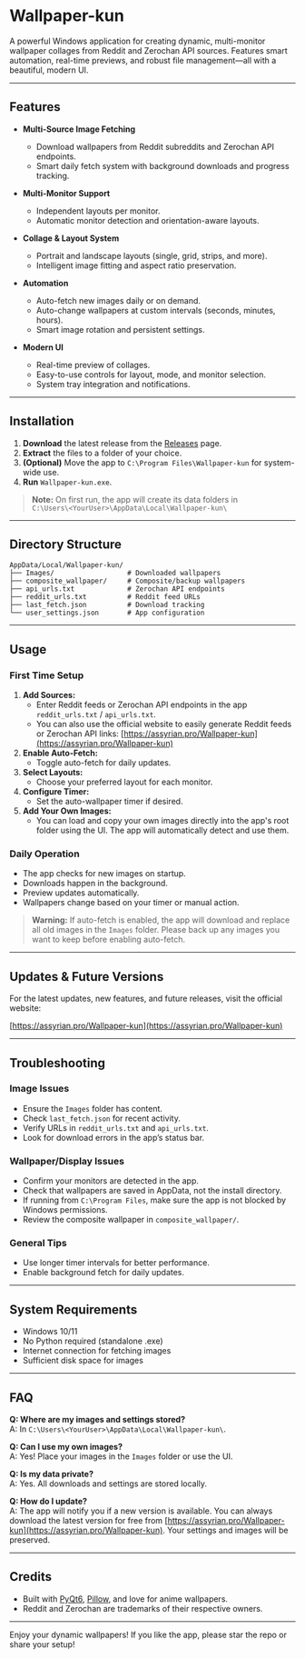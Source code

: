 # Wallpaper-kun

A powerful Windows application for creating dynamic, multi-monitor wallpaper collages from Reddit and Zerochan API sources. Features smart automation, real-time previews, and robust file management—all with a beautiful, modern UI.

---

## Features

- **Multi-Source Image Fetching**
  - Download wallpapers from Reddit subreddits and Zerochan API endpoints.
  - Smart daily fetch system with background downloads and progress tracking.

- **Multi-Monitor Support**
  - Independent layouts per monitor.
  - Automatic monitor detection and orientation-aware layouts.

- **Collage & Layout System**
  - Portrait and landscape layouts (single, grid, strips, and more).
  - Intelligent image fitting and aspect ratio preservation.

- **Automation**
  - Auto-fetch new images daily or on demand.
  - Auto-change wallpapers at custom intervals (seconds, minutes, hours).
  - Smart image rotation and persistent settings.

- **Modern UI**
  - Real-time preview of collages.
  - Easy-to-use controls for layout, mode, and monitor selection.
  - System tray integration and notifications.

---

## Installation

1. **Download** the latest release from the [Releases](https://github.com/yourusername/Wallpaper-kun/releases) page.
2. **Extract** the files to a folder of your choice.
3. **(Optional)** Move the app to `C:\Program Files\Wallpaper-kun` for system-wide use.
4. **Run** `Wallpaper-kun.exe`.

> **Note:** On first run, the app will create its data folders in  
> `C:\Users\<YourUser>\AppData\Local\Wallpaper-kun\`

---

## Directory Structure

```
AppData/Local/Wallpaper-kun/
├── Images/                  # Downloaded wallpapers
├── composite_wallpaper/     # Composite/backup wallpapers
├── api_urls.txt             # Zerochan API endpoints
├── reddit_urls.txt          # Reddit feed URLs
├── last_fetch.json          # Download tracking
└── user_settings.json       # App configuration
```

---

## Usage

### First Time Setup

1. **Add Sources:**  
   - Enter Reddit feeds or Zerochan API endpoints in the app `reddit_urls.txt` / `api_urls.txt`.
   - You can also use the official website to easily generate Reddit feeds or Zerochan API links: [https://assyrian.pro/Wallpaper-kun](https://assyrian.pro/Wallpaper-kun)
2. **Enable Auto-Fetch:**  
   - Toggle auto-fetch for daily updates.
3. **Select Layouts:**  
   - Choose your preferred layout for each monitor.
4. **Configure Timer:**  
   - Set the auto-wallpaper timer if desired.
5. **Add Your Own Images:**  
   - You can load and copy your own images directly into the app's root folder using the UI. The app will automatically detect and use them.

### Daily Operation

- The app checks for new images on startup.
- Downloads happen in the background.
- Preview updates automatically.
- Wallpapers change based on your timer or manual action.

> **Warning:**
> If auto-fetch is enabled, the app will download and replace all old images in the `Images` folder. Please back up any images you want to keep before enabling auto-fetch.

---

## Updates & Future Versions

For the latest updates, new features, and future releases, visit the official website:

[https://assyrian.pro/Wallpaper-kun](https://assyrian.pro/Wallpaper-kun)

---

## Troubleshooting

### Image Issues

- Ensure the `Images` folder has content.
- Check `last_fetch.json` for recent activity.
- Verify URLs in `reddit_urls.txt` and `api_urls.txt`.
- Look for download errors in the app’s status bar.

### Wallpaper/Display Issues

- Confirm your monitors are detected in the app.
- Check that wallpapers are saved in AppData, not the install directory.
- If running from `C:\Program Files`, make sure the app is not blocked by Windows permissions.
- Review the composite wallpaper in `composite_wallpaper/`.

### General Tips

- Use longer timer intervals for better performance.
- Enable background fetch for daily updates.


---

## System Requirements

- Windows 10/11
- No Python required (standalone .exe)
- Internet connection for fetching images
- Sufficient disk space for images

---

## FAQ

**Q: Where are my images and settings stored?**  
A: In `C:\Users\<YourUser>\AppData\Local\Wallpaper-kun\`.

**Q: Can I use my own images?**  
A: Yes! Place your images in the `Images` folder or use the UI.

**Q: Is my data private?**  
A: Yes. All downloads and settings are stored locally.

**Q: How do I update?**  
A: The app will notify you if a new version is available. You can always download the latest version for free from [https://assyrian.pro/Wallpaper-kun](https://assyrian.pro/Wallpaper-kun). Your settings and images will be preserved.

---

## Credits

- Built with [PyQt6](https://riverbankcomputing.com/software/pyqt/intro), [Pillow](https://python-pillow.org/), and love for anime wallpapers.
- Reddit and Zerochan are trademarks of their respective owners.

---

Enjoy your dynamic wallpapers! If you like the app, please star the repo or share your setup!
